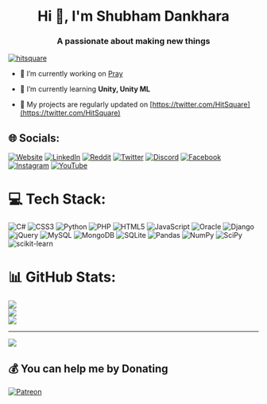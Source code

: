 <h1 align="center">Hi 👋, I'm Shubham Dankhara</h1>
<h3 align="center">A passionate about making new things</h3>

<p align="left"> <a href="https://twitter.com/hitsquare" target="blank"><img src="https://img.shields.io/twitter/follow/hitsquare?logo=twitter&style=for-the-badge" alt="hitsquare" /></a> </p>

- 🔭 I’m currently working on [Pray](https://hitsquare.studio/portfolio-item/pray-the-horror-game/)

- 🌱 I’m currently learning **Unity, Unity ML**

- 📝 My projects are regularly updated on [https://twitter.com/HitSquare](https://twitter.com/HitSquare)

## 🌐 Socials:
[![Website](https://img.shields.io/website?up_message=Hit%20Square&url=https%3A%2F%2Fhitsquare.studio%2F)](https://hitsquare.studio/)
[![LinkedIn](https://img.shields.io/badge/LinkedIn-%230077B5.svg?logo=linkedin&logoColor=white)](https://linkedin.com/in/shubham-dankhara-16419a162) [![Reddit](https://img.shields.io/badge/Reddit-%23FF4500.svg?logo=Reddit&logoColor=white)](https://reddit.com/user/hitsquare) [![Twitter](https://img.shields.io/badge/Twitter-%231DA1F2.svg?logo=Twitter&logoColor=white)](https://twitter.com/hitsquare) 
[![Discord](https://img.shields.io/badge/Discord-%237289DA.svg?logo=discord&logoColor=white)](https://discord.gg/4kvjyPtnzw) [![Facebook](https://img.shields.io/badge/Facebook-%231877F2.svg?logo=Facebook&logoColor=white)](https://facebook.com/HitSquareStudio) [![Instagram](https://img.shields.io/badge/Instagram-%23E4405F.svg?logo=Instagram&logoColor=white)](https://instagram.com/_m_r_._s_d_) [![YouTube](https://img.shields.io/badge/YouTube-%23FF0000.svg?logo=YouTube&logoColor=white)](https://youtube.com/channel/UCLg_qGAys5lqH69M5Bbt0sg) 

# 💻 Tech Stack:
![C#](https://img.shields.io/badge/c%23-%23239120.svg?style=for-the-badge&logo=c-sharp&logoColor=white) ![CSS3](https://img.shields.io/badge/css3-%231572B6.svg?style=for-the-badge&logo=css3&logoColor=white) ![Python](https://img.shields.io/badge/python-3670A0?style=for-the-badge&logo=python&logoColor=ffdd54) ![PHP](https://img.shields.io/badge/php-%23777BB4.svg?style=for-the-badge&logo=php&logoColor=white) ![HTML5](https://img.shields.io/badge/html5-%23E34F26.svg?style=for-the-badge&logo=html5&logoColor=white) ![JavaScript](https://img.shields.io/badge/javascript-%23323330.svg?style=for-the-badge&logo=javascript&logoColor=%23F7DF1E) ![Oracle](https://img.shields.io/badge/Oracle-F80000?style=for-the-badge&logo=oracle&logoColor=white) ![Django](https://img.shields.io/badge/django-%23092E20.svg?style=for-the-badge&logo=django&logoColor=white) ![jQuery](https://img.shields.io/badge/jquery-%230769AD.svg?style=for-the-badge&logo=jquery&logoColor=white) ![MySQL](https://img.shields.io/badge/mysql-%2300f.svg?style=for-the-badge&logo=mysql&logoColor=white) ![MongoDB](https://img.shields.io/badge/MongoDB-%234ea94b.svg?style=for-the-badge&logo=mongodb&logoColor=white) ![SQLite](https://img.shields.io/badge/sqlite-%2307405e.svg?style=for-the-badge&logo=sqlite&logoColor=white) ![Pandas](https://img.shields.io/badge/pandas-%23150458.svg?style=for-the-badge&logo=pandas&logoColor=white) ![NumPy](https://img.shields.io/badge/numpy-%23013243.svg?style=for-the-badge&logo=numpy&logoColor=white) ![SciPy](https://img.shields.io/badge/SciPy-%230C55A5.svg?style=for-the-badge&logo=scipy&logoColor=%white) ![scikit-learn](https://img.shields.io/badge/scikit--learn-%23F7931E.svg?style=for-the-badge&logo=scikit-learn&logoColor=white)

# 📊 GitHub Stats:
![](https://github-readme-stats.vercel.app/api?username=mrsdpy&theme=dark&hide_border=false&include_all_commits=false&count_private=true)<br/>
![](https://github-readme-streak-stats.herokuapp.com/?user=mrsdpy&theme=dark&hide_border=false)<br/>
![](https://github-readme-stats.vercel.app/api/top-langs/?username=mrsdpy&theme=dark&hide_border=false&include_all_commits=false&count_private=true&layout=compact)

---
[![](https://visitcount.itsvg.in/api?id=mrsdpy&icon=7&color=1)](https://visitcount.itsvg.in)

  ## 💰 You can help me by Donating
  [![Patreon](https://img.shields.io/badge/Patreon-F96854?style=for-the-badge&logo=patreon&logoColor=white)](https://patreon.com/hitsquare) 

  <!-- Proudly created with GPRM ( https://gprm.itsvg.in ) -->
  
